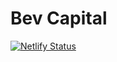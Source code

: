 # Bev Capital

[![Netlify Status](https://api.netlify.com/api/v1/badges/688fbc0c-23ca-43aa-9dbf-2bbf61009f9f/deploy-status)](https://app.netlify.com/sites/bev-capital/deploys)